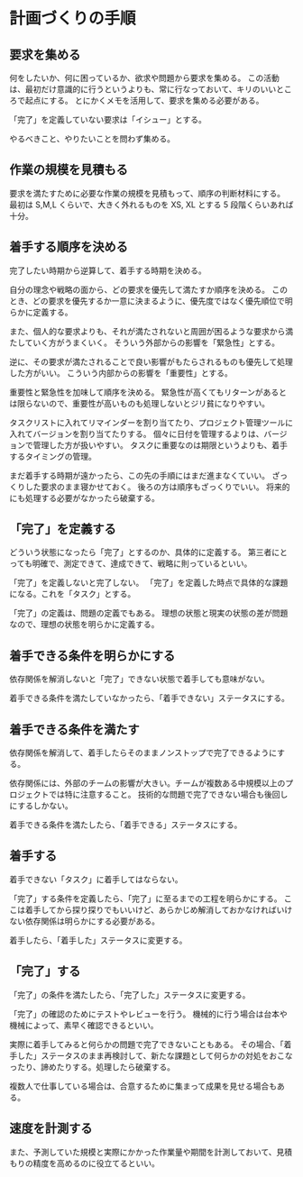 # 計画づくりの手順

## 要求を集める

何をしたいか、何に困っているか、欲求や問題から要求を集める。
この活動は、最初だけ意識的に行うというよりも、常に行なっておいて、キリのいいところで起点にする。
とにかくメモを活用して、要求を集める必要がある。

「完了」を定義していない要求は「イシュー」とする。

やるべきこと、やりたいことを問わず集める。

## 作業の規模を見積もる

要求を満たすために必要な作業の規模を見積もって、順序の判断材料にする。
最初は S,M,L くらいで、大きく外れるものを XS, XL とする 5 段階くらいあれば十分。

## 着手する順序を決める

完了したい時期から逆算して、着手する時期を決める。

自分の理念や戦略の面から、どの要求を優先して満たすか順序を決める。
このとき、どの要求を優先するか一意に決まるように、優先度ではなく優先順位で明らかに定義する。

また、個人的な要求よりも、それが満たされないと周囲が困るような要求から満たしていく方がうまくいく。
そういう外部からの影響を「緊急性」とする。

逆に、その要求が満たされることで良い影響がもたらされるものも優先して処理した方がいい。
こういう内部からの影響を「重要性」とする。

重要性と緊急性を加味して順序を決める。
緊急性が高くてもリターンがあるとは限らないので、重要性が高いものも処理しないとジリ貧になりやすい。

タスクリストに入れてリマインダーを割り当てたり、プロジェクト管理ツールに入れてバージョンを割り当てたりする。
個々に日付を管理するよりは、バージョンで管理した方が扱いやすい。
タスクに重要なのは期限というよりも、着手するタイミングの管理。

まだ着手する時期が遠かったら、この先の手順にはまだ進まなくていい。
ざっくりした要求のまま寝かせておく。
後ろの方は順序もざっくりでいい。
将来的にも処理する必要がなかったら破棄する。

## 「完了」を定義する

どういう状態になったら「完了」とするのか、具体的に定義する。
第三者にとっても明確で、測定できて、達成できて、戦略に則っているといい。

「完了」を定義しないと完了しない。
「完了」を定義した時点で具体的な課題になる。これを「タスク」とする。

「完了」の定義は、問題の定義でもある。
理想の状態と現実の状態の差が問題なので、理想の状態を明らかに定義する。

## 着手できる条件を明らかにする

依存関係を解消しないと「完了」できない状態で着手しても意味がない。

着手できる条件を満たしていなかったら、「着手できない」ステータスにする。

## 着手できる条件を満たす

依存関係を解消して、着手したらそのままノンストップで完了できるようにする。

依存関係には、外部のチームの影響が大きい。チームが複数ある中規模以上のプロジェクトでは特に注意すること。
技術的な問題で完了できない場合も後回しにするしかない。

着手できる条件を満たしたら、「着手できる」ステータスにする。

## 着手する

着手できない「タスク」に着手してはならない。

「完了」する条件を定義したら、「完了」に至るまでの工程を明らかにする。
ここは着手してから探り探りでもいいけど、あらかじめ解消しておかなければいけない依存関係は明らかにする必要がある。

着手したら、「着手した」ステータスに変更する。

## 「完了」する

「完了」の条件を満たしたら、「完了した」ステータスに変更する。

「完了」の確認のためにテストやレビューを行う。
機械的に行う場合は台本や機械によって、素早く確認できるといい。

実際に着手してみると何らかの問題で完了できないこともある。
その場合、「着手した」ステータスのまま再検討して、新たな課題として何らかの対処をおこなったり、諦めたりする。処理したら破棄する。

複数人で仕事している場合は、合意するために集まって成果を見せる場合もある。

## 速度を計測する

また、予測していた規模と実際にかかった作業量や期間を計測しておいて、見積もりの精度を高めるのに役立てるといい。
